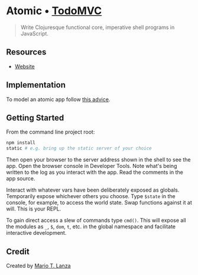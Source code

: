 # Atomic • [TodoMVC](http://todomvc.com)

> Write Clojuresque functional core, imperative shell programs in JavaScript.

## Resources

- [Website](https://github.com/mlanza/atomic)

## Implementation

To model an atomic app follow [this advice](https://github.com/mlanza/atomic#guidance-for-writing-apps).

## Getting Started

From the command line project root:

```bash
npm install
static # e.g. bring up the static server of your choice
```

Then open your browser to the server address shown in the shell to see the app.  Open the browser console in Developer Tools.  Note what's being written to the log as you interact with the app.  Read the comments in the app source.

Interact with whatever vars have been deliberately exposed as globals.  Temporarily expose whichever others you choose.  Type `$state` in the console, for example, to access the world state.  Swap functions against it at will.  This is your REPL.

To gain direct access a slew of commands type `cmd()`.  This will expose all the modules as `_`, `$`, `dom`, `t`, etc. in the global namespace and facilitate interactive development.

## Credit

Created by [Mario T. Lanza](http://doesideas.com)
